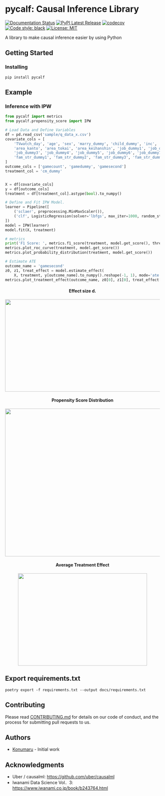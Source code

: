 # pycalf: Causal Inference Library

[![Documentation Status](https://readthedocs.org/projects/pycalf/badge/?version=latest)](https://pycalf.readthedocs.io/en/latest/?badge=latest)
[![PyPI Latest Release](https://img.shields.io/pypi/v/pycalf.svg)](https://pypi.org/project/pycalf/)
[![codecov](https://codecov.io/gh/konumaru/pycalf/graph/badge.svg?token=A424F14MTQ)](https://codecov.io/gh/konumaru/pycalf)
[![Code style: black](https://img.shields.io/badge/code%20style-black-000000.svg)](https://github.com/psf/black)
[![License: MIT](https://img.shields.io/badge/License-MIT-yellow.svg)](https://opensource.org/licenses/MIT)

A library to make causal inference easier by using Python

## Getting Started

### Installing

```shell
pip install pycalf
```

## Example

### Inference with IPW

```python
from pycalf import metrics
from pycalf.propensity_score import IPW

# Load Data and Define Variables
df = pd.read_csv('sample/q_data_x.csv')
covariate_cols = [
    'TVwatch_day', 'age', 'sex', 'marry_dummy', 'child_dummy', 'inc', 'pmoney',
    'area_kanto', 'area_tokai', 'area_keihanshin', 'job_dummy1', 'job_dummy2',
    'job_dummy3', 'job_dummy4', 'job_dummy5', 'job_dummy6', 'job_dummy7',
    'fam_str_dummy1', 'fam_str_dummy2', 'fam_str_dummy3', 'fam_str_dummy4'
]
outcome_cols = ['gamecount', 'gamedummy', 'gamesecond']
treatment_col = 'cm_dummy'


X = df[covariate_cols]
y = df[outcome_cols]
treatment = df[treatment_col].astype(bool).to_numpy()

# Define and Fit IPW Model.
learner = Pipeline([
    ('sclaer', preprocessing.MinMaxScaler()),
    ('clf', LogisticRegression(solver='lbfgs', max_iter=1000, random_state=42))
])
model = IPW(learner)
model.fit(X, treatment)

# metrics
print('F1 Score: ', metrics.f1_score(treatment, model.get_score(), threshold='auto'))
metrics.plot_roc_curve(treatment, model.get_score())
metrics.plot_probability_distribution(treatment, model.get_score())

# Estimate ATE
outcome_name = 'gamesecond'
z0, z1, treat_effect = model.estimate_effect(
    X, treatment, y[outcome_name].to_numpy().reshape(-1, 1), mode='ate')
metrics.plot_treatment_effect(outcome_name, z0[0], z1[0], treat_effect[0].round())
```

<div align="center">
    <h4> Effect size d. </h4>
    <img width="800px" height="300px" src="https://user-images.githubusercontent.com/17187586/97778595-981ffe80-1bbb-11eb-9f48-1fb1784bf17d.png">
    <h4> Propensity Score Distribution </h4>
    <img width="540px" height="480px" src="https://user-images.githubusercontent.com/17187586/97778619-bbe34480-1bbb-11eb-92d8-e00e25b2aa53.png">
    <h4> Average Treatment Effect </h4>
    <img width="420px" height="300px" src="https://user-images.githubusercontent.com/17187586/97778627-cac9f700-1bbb-11eb-94ea-e5ebd86a5270.png">
</div>

## Export requirements.txt

```shell
poetry export -f requirements.txt --output docs/requirements.txt
```

## Contributing

Please read [CONTRIBUTING.md](./CONTRIBUTING.md) for details on our code of conduct, and the process for submitting pull requests to us.

## Authors

- [Konumaru](https://twitter.com/knmr_u) - Initial work

## Acknowledgments

- Uber / causalml: <https://github.com/uber/causalml>
- Iwanami Data Science Vol．3: <https://www.iwanami.co.jp/book/b243764.html>
